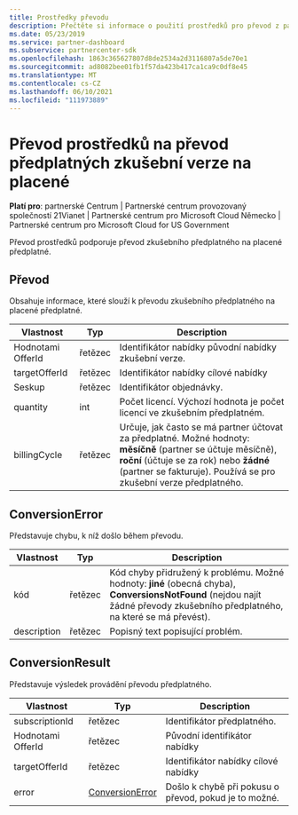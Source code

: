 ```yaml
---
title: Prostředky převodu
description: Přečtěte si informace o použití prostředků pro převod z partnerského centra rozhraní API, které vám pomůžou převést zkušební předplatné na placené předplatné.
ms.date: 05/23/2019
ms.service: partner-dashboard
ms.subservice: partnercenter-sdk
ms.openlocfilehash: 1863c365627807d8de2534a2d3116807a5de70e1
ms.sourcegitcommit: ad8082bee01fb1f57da423b417ca1ca9c0df8e45
ms.translationtype: MT
ms.contentlocale: cs-CZ
ms.lasthandoff: 06/10/2021
ms.locfileid: "111973889"
---
```

# <a name="conversion-resources-to-convert-trial-subscriptions-to-paid"></a>Převod prostředků na převod předplatných zkušební verze na placené

**Platí pro**: partnerské Centrum | Partnerské centrum provozovaný společností 21Vianet | Partnerské centrum pro Microsoft Cloud Německo | Partnerské centrum pro Microsoft Cloud for US Government

Převod prostředků podporuje převod zkušebního předplatného na placené předplatné.

## <a name="conversion"></a>Převod

Obsahuje informace, které slouží k převodu zkušebního předplatného na placené předplatné.

| Vlastnost | Typ | Description |
| -------- | ---- | ----------- |
| Hodnotami OfferId | řetězec | Identifikátor nabídky původní nabídky zkušební verze. |
| targetOfferId | řetězec | Identifikátor nabídky cílové nabídky |
| Seskup | řetězec | Identifikátor objednávky. |
| quantity | int | Počet licencí. Výchozí hodnota je počet licencí ve zkušebním předplatném. |
| billingCycle | řetězec | Určuje, jak často se má partner účtovat za předplatné. Možné hodnoty: **měsíčně** (partner se účtuje měsíčně), **roční** (účtuje se za rok) nebo **žádné** (partner se fakturuje). Používá se pro zkušební verze předplatného. |

## <a name="conversionerror"></a>ConversionError

Představuje chybu, k níž došlo během převodu.

| Vlastnost | Typ | Description |
| -------- | ---- | ----------- |
| kód | řetězec | Kód chyby přidružený k problému. Možné hodnoty: **jiné** (obecná chyba), **ConversionsNotFound** (nejdou najít žádné převody zkušebního předplatného, na které se má převést).
| description | řetězec | Popisný text popisující problém. |

## <a name="conversionresult"></a>ConversionResult

Představuje výsledek provádění převodu předplatného.

| Vlastnost       | Typ                                | Description                                                            |
|----------------|-------------------------------------|------------------------------------------------------------------------|
| subscriptionId | řetězec                              | Identifikátor předplatného.                                           |
| Hodnotami OfferId        | řetězec                              | Původní identifikátor nabídky                                         |
| targetOfferId  | řetězec                              | Identifikátor nabídky cílové nabídky                             |
| error          | [ConversionError](#conversionerror) | Došlo k chybě při pokusu o převod, pokud je to možné. |